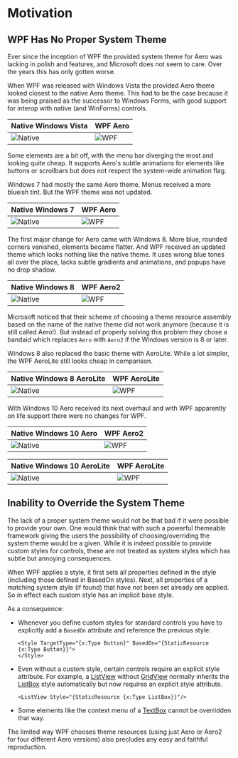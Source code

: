 Motivation
==========


WPF Has No Proper System Theme
------------------------------

Ever since the inception of WPF the provided system theme for Aero was lacking
in polish and features, and Microsoft does not seem to care. Over the years this
has only gotten worse.

When WPF was released with Windows Vista the provided Aero theme looked closest
to the native Aero theme. This had to be the case because it was being praised
as the successor to Windows Forms, with good support for interop with native
(and WinForms) controls.

Native Windows Vista | WPF Aero
---------------------|-----------------------
![Native](../images/native-aero-winvista.png) | ![WPF](../images/wpf-aero-winvista.png)

Some elements are a bit off, with the menu bar diverging the most and looking
quite cheap. It supports Aero's subtle animations for elements like buttons or
scrollbars but does not respect the system-wide animation flag.

Windows 7 had mostly the same Aero theme. Menus received a more blueish tint.
But the WPF theme was not updated.

Native Windows 7 | WPF Aero
-----------------|-----------------------
![Native](../images/native-aero-win7.png) | ![WPF](../images/wpf-aero-win7.png)

The first major change for Aero came with Windows 8. More blue, rounded corners
vanished, elements became flatter. And WPF received an updated theme which looks
nothing like the native theme. It uses wrong blue tones all over the place,
lacks subtle gradients and animations, and popups have no drop shadow.

Native Windows 8 | WPF Aero2
-----------------|-----------------------
![Native](../images/native-aero-win8.png) | ![WPF](../images/wpf-aero-win8.png)

Microsoft noticed that their scheme of choosing a theme resource assembly based
on the name of the native theme did not work anymore (because it is still called
Aero!). But instead of properly solving this problem they chose a bandaid which
replaces `Aero` with `Aero2` if the Windows version is 8 or later.

Windows 8 also replaced the basic theme with AeroLite. While a lot simpler,
the WPF AeroLite still looks cheap in comparison.

Native Windows 8 AeroLite | WPF AeroLite
-----------------|-----------------------
![Native](../images/native-aerolite-win8.png) | ![WPF](../images/wpf-aerolite-win8.png)



With Windows 10 Aero received its next overhaul and with WPF apparently on
life support there were no changes for WPF.

Native Windows 10 Aero | WPF Aero2
------------------|-----------------------
![Native](../images/native-aero-win10.png) | ![WPF](../images/wpf-aero-win10.png)

Native Windows 10 AeroLite | WPF AeroLite
------------------|-----------------------
![Native](../images/native-aerolite-win10.png) | ![WPF](../images/wpf-aerolite-win10.png)



Inability to Override the System Theme
--------------------------------------

The lack of a proper system theme would not be that bad if it were possible to
provide your own. One would think that with such a powerful themeable framework
giving the users the possibility of choosing/overriding the system theme would
be a given. While it is indeed possible to provide custom styles for controls,
these are not treated as system styles which has subtle but annoying consequences.

When WPF applies a style, it first sets all properties defined in the style
(including those defined in BasedOn styles). Next, all properties of a matching
system style (if found) that have not been set already are applied. So in effect
each custom style has an implicit base style.

As a consequence:

- Whenever you define custom styles for standard controls you have to explicitly
  add a `BasedOn` attribute and reference the previous style:

  ```xaml
  <Style TargetType="{x:Type Button}" BasedOn="{StaticResource {x:Type Button}}">
  </Style>
  ```

- Even without a custom style, certain controls require an explicit style attribute.
  For example, a [ListView](xref:System.Windows.Controls.ListView) without
  [GridView](xref:System.Windows.Controls.GridView) normally inherits the
  [ListBox](xref:System.Windows.Controls.ListBox) style automatically but now
  requires an explicit style attribute.

  ```xaml
  <ListView Style="{StaticResource {x:Type ListBox}}"/>
  ```

- Some elements like the context menu of a [TextBox](xref:System.Windows.Controls.TextBox)
  cannot be overridden that way.


The limited way WPF chooses theme resources (using just Aero or Aero2 for
four different Aero versions) also precludes any easy and faithful reproduction.
